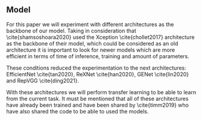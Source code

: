 ## Model

For this paper we will experiment with different architectures as the backbone of our model. Taking in consideration that \cite{shamsoshoara2020} used the Xception \cite{chollet2017} architecture as the backbone of their model, which could be considered as an old architecture it is important to look for newer models which are more efficient in terms of time of inference, training and amount of parameters.

These conditions reduced the experimentation to the next architectures: EfficientNet \cite{tan2020}, ReXNet \cite{han2020}, GENet \cite{lin2020} and RepVGG \cite{ding2021}.

With these architectures we will perform transfer learning to be able to learn from the current task. It must be mentioned that all of these architectures have already been trained and have been shared by \cite{timm2019} who have also shared the code to be able to used the models.
